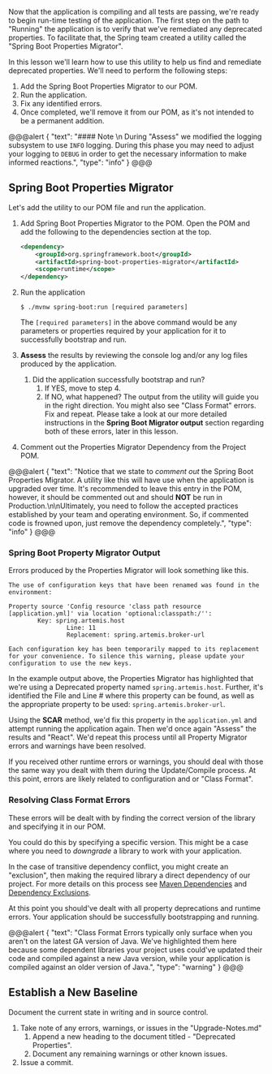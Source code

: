 Now that the application is compiling and all tests are passing, we're ready to begin run-time testing of the application. The first step on the path to "Running" the application is to verify that we've remediated any deprecated properties. To facilitate that, the Spring team created a utility called the "Spring Boot Properties Migrator".

In this lesson we'll learn how to use this utility to help us find and remediate deprecated properties. We'll need to perform the following steps:

1. Add the Spring Boot Properties Migrator to our POM.
2. Run the application.
3. Fix any identified errors.
4. Once completed, we'll remove it from our POM, as it's not intended to be a permanent addition.

@@@alert
{
"text": "#### Note \n
During \"Assess\" we modified the logging subsystem to use `INFO` logging. During this phase you may need to adjust your logging to `DEBUG` in order to get the necessary information to make informed reactions.",
"type": "info"
}
@@@

## Spring Boot Properties Migrator

Let's add the utility to our POM file and run the application.

1. Add Spring Boot Properties Migrator to the POM. Open the POM and add the following to the dependencies section at the top.

   ```xml
   <dependency>
       <groupId>org.springframework.boot</groupId>
       <artifactId>spring-boot-properties-migrator</artifactId>
       <scope>runtime</scope>
   </dependency>
   ```

2. Run the application

   ```shell
   $ ./mvnw spring-boot:run [required parameters]
   ```

   The `[required parameters]` in the above command would be any parameters or properties required by your application for it to successfully bootstrap and run.

3. **Assess** the results by reviewing the console log and/or any log files produced by the application.
   1. Did the application successfully bootstrap and run?
      1. If YES, move to step 4.
      2. If NO, what happened? The output from the utility will guide you in the right direction. You might also see "Class Format" errors. Fix and repeat. Please take a look at our more detailed instructions in the **Spring Boot Migrator output** section regarding both of these errors, later in this lesson.
4. Comment out the Properties Migrator Dependency from the Project POM.

@@@alert
{
"text": "Notice that we state to _comment out_ the Spring Boot Properties Migrator. A utility like this will have use when the application is upgraded over time. It's recommended to leave this entry in the POM, however, it should be commented out and should **NOT** be run in Production.\n\nUltimately, you need to follow the accepted practices established by your team and operating environment. So, if commented code is frowned upon, just remove the dependency completely.",
"type": "info"
}
@@@

### Spring Boot Property Migrator Output

Errors produced by the Properties Migrator will look something like this.

```shell
The use of configuration keys that have been renamed was found in the environment:

Property source 'Config resource 'class path resource [application.yml]' via location 'optional:classpath:/'':
        Key: spring.artemis.host
                Line: 11
                Replacement: spring.artemis.broker-url

Each configuration key has been temporarily mapped to its replacement for your convenience. To silence this warning, please update your configuration to use the new keys.
```

In the example output above, the Properties Migrator has highlighted that we're using a Deprecated property named `spring.artemis.host`. Further, it's identified the File and Line # where this property can be found, as well as the appropriate property to be used: `spring.artemis.broker-url`.

Using the **SCAR** method, we'd fix this property in the `application.yml` and attempt running the application again. Then we'd once again "Assess" the results and "React". We'd repeat this process until all Property Migrator errors and warnings have been resolved.

If you received other runtime errors or warnings, you should deal with those the same way you dealt with them during the Update/Compile process. At this point, errors are likely related to configuration and or "Class Format".

### Resolving Class Format Errors

These errors will be dealt with by finding the correct version of the library and specifying it in our POM.

You could do this by specifying a specific version. This might be a case where you need to _downgrade_ a library to work with your application.

In the case of transitive dependency conflict, you might create an "exclusion", then making the required library a direct dependency of our project. For more details on this process see [Maven Dependencies](https://maven.apache.org/guides/introduction/introduction-to-dependency-mechanism.html) and [Dependency Exclusions](https://maven.apache.org/guides/introduction/introduction-to-optional-and-excludes-dependencies.html#dependency-exclusions).

At this point you should've dealt with all property deprecations and runtime errors. Your application should be successfully bootstrapping and running.

@@@alert
{
"text": "Class Format Errors typically only surface when you aren't on the latest GA version of Java. We've highlighted them here because some dependent libraries your project uses could've updated their code and compiled against a new Java version, while your application is compiled against an older version of Java.",
"type": "warning"
}
@@@

## Establish a New Baseline

Document the current state in writing and in source control.

1. Take note of any errors, warnings, or issues in the "Upgrade-Notes.md"
   1. Append a new heading to the document titled - "Deprecated Properties".
   2. Document any remaining warnings or other known issues.
2. Issue a commit.

